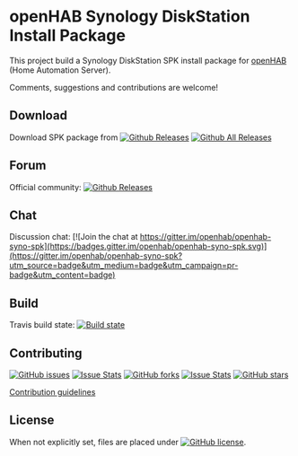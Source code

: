 # openHAB Synology DiskStation Install Package

This project build a Synology DiskStation SPK install package for [openHAB](http://openhab.org) (Home Automation Server).

Comments, suggestions and contributions are welcome!

## Download

Download SPK package from [![Github Releases](https://img.shields.io/badge/download-releases-blue.svg)](https://github.com/openhab/openhab-syno-spk/releases) [![Github All Releases](https://img.shields.io/github/downloads/openhab/openhab-syno-spk/total.svg?maxAge=2592000)](http://www.somsubhra.com/github-release-stats/?username=openhab&repository=openhab-syno-spk)

## Forum

Official community: [![Github Releases](https://img.shields.io/badge/openhab-forum-orange.svg)](https://community.openhab.org/t/synology-diskstation/1446)

## Chat

Discussion chat: [![Join the chat at https://gitter.im/openhab/openhab-syno-spk](https://badges.gitter.im/openhab/openhab-syno-spk.svg)](https://gitter.im/openhab/openhab-syno-spk?utm_source=badge&utm_medium=badge&utm_campaign=pr-badge&utm_content=badge)

## Build

Travis build state: [![Build state](https://travis-ci.org/openhab/openhab-syno-spk.svg?branch=master)](https://travis-ci.org/openhab/openhab-syno-spk)

## Contributing

[![GitHub issues](https://img.shields.io/github/issues/openhab/openhab-syno-spk.svg)](https://github.com/openhab/openhab-syno-spk/issues) [![Issue Stats](http://www.issuestats.com/github/openhab/openhab-syno-spk/badge/issue?style=flat)](http://www.issuestats.com/github/openhab/openhab-syno-spk) [![GitHub forks](https://img.shields.io/github/forks/openhab/openhab-syno-spk.svg)](https://github.com/openhab/openhab-syno-spk/network) [![Issue Stats](http://www.issuestats.com/github/openhab/openhab-syno-spk/badge/pr?style=flat)](http://www.issuestats.com/github/openhab/openhab-syno-spk) [![GitHub stars](https://img.shields.io/github/stars/openhab/openhab-syno-spk.svg)](https://github.com/openhab/openhab-syno-spk/stargazers)

[Contribution guidelines](https://github.com/openhab/openhab-syno-spk/blob/master/CONTRIBUTING.md)

## License

When not explicitly set, files are placed under [![GitHub license](https://img.shields.io/badge/license-Eclipse-blue.svg)](https://raw.githubusercontent.com/openhab/openhab-syno-spk/master/LICENSE).
